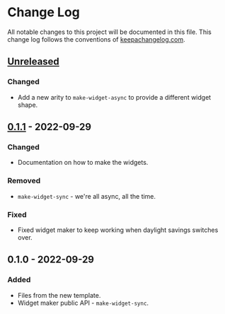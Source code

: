 # Change Log
All notable changes to this project will be documented in this file. This change log follows the conventions of [keepachangelog.com](http://keepachangelog.com/).

## [Unreleased]
### Changed
- Add a new arity to `make-widget-async` to provide a different widget shape.

## [0.1.1] - 2022-09-29
### Changed
- Documentation on how to make the widgets.

### Removed
- `make-widget-sync` - we're all async, all the time.

### Fixed
- Fixed widget maker to keep working when daylight savings switches over.

## 0.1.0 - 2022-09-29
### Added
- Files from the new template.
- Widget maker public API - `make-widget-sync`.

[Unreleased]: https://sourcehost.site/your-name/rest-demo/compare/0.1.1...HEAD
[0.1.1]: https://sourcehost.site/your-name/rest-demo/compare/0.1.0...0.1.1
